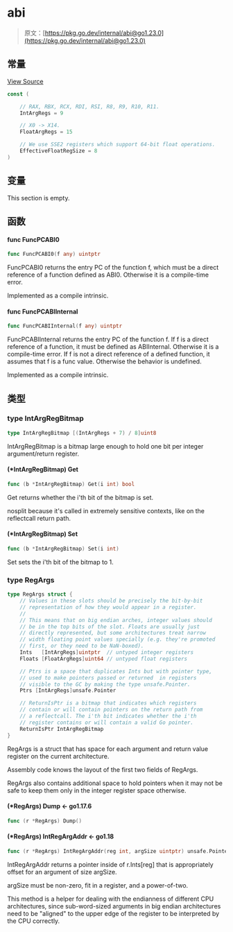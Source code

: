 # abi

> 原文：[https://pkg.go.dev/internal/abi@go1.23.0](https://pkg.go.dev/internal/abi@go1.23.0)








  


  

## 常量 

[View Source](https://cs.opensource.google/go/go/+/go1.20.1:src/internal/abi/abi_amd64.go;l=7)

``` go
const (

	// RAX, RBX, RCX, RDI, RSI, R8, R9, R10, R11.
	IntArgRegs = 9

	// X0 -> X14.
	FloatArgRegs = 15

	// We use SSE2 registers which support 64-bit float operations.
	EffectiveFloatRegSize = 8
)
```

## 变量

This section is empty.

## 函数

#### func FuncPCABI0 

``` go
func FuncPCABI0(f any) uintptr
```

FuncPCABI0 returns the entry PC of the function f, which must be a direct reference of a function defined as ABI0. Otherwise it is a compile-time error.

Implemented as a compile intrinsic.

#### func FuncPCABIInternal 

``` go
func FuncPCABIInternal(f any) uintptr
```

FuncPCABIInternal returns the entry PC of the function f. If f is a direct reference of a function, it must be defined as ABIInternal. Otherwise it is a compile-time error. If f is not a direct reference of a defined function, it assumes that f is a func value. Otherwise the behavior is undefined.

Implemented as a compile intrinsic.

## 类型

### type IntArgRegBitmap 

``` go
type IntArgRegBitmap [(IntArgRegs + 7) / 8]uint8
```

IntArgRegBitmap is a bitmap large enough to hold one bit per integer argument/return register.

#### (*IntArgRegBitmap) Get 

``` go
func (b *IntArgRegBitmap) Get(i int) bool
```

Get returns whether the i'th bit of the bitmap is set.

nosplit because it's called in extremely sensitive contexts, like on the reflectcall return path.

#### (*IntArgRegBitmap) Set 

``` go
func (b *IntArgRegBitmap) Set(i int)
```

Set sets the i'th bit of the bitmap to 1.

### type RegArgs 

``` go
type RegArgs struct {
	// Values in these slots should be precisely the bit-by-bit
	// representation of how they would appear in a register.
	//
	// This means that on big endian arches, integer values should
	// be in the top bits of the slot. Floats are usually just
	// directly represented, but some architectures treat narrow
	// width floating point values specially (e.g. they're promoted
	// first, or they need to be NaN-boxed).
	Ints   [IntArgRegs]uintptr  // untyped integer registers
	Floats [FloatArgRegs]uint64 // untyped float registers

	// Ptrs is a space that duplicates Ints but with pointer type,
	// used to make pointers passed or returned  in registers
	// visible to the GC by making the type unsafe.Pointer.
	Ptrs [IntArgRegs]unsafe.Pointer

	// ReturnIsPtr is a bitmap that indicates which registers
	// contain or will contain pointers on the return path from
	// a reflectcall. The i'th bit indicates whether the i'th
	// register contains or will contain a valid Go pointer.
	ReturnIsPtr IntArgRegBitmap
}
```

RegArgs is a struct that has space for each argument and return value register on the current architecture.

Assembly code knows the layout of the first two fields of RegArgs.

RegArgs also contains additional space to hold pointers when it may not be safe to keep them only in the integer register space otherwise.

#### (*RegArgs) Dump  <- go1.17.6

``` go
func (r *RegArgs) Dump()
```

#### (*RegArgs) IntRegArgAddr  <- go1.18

``` go
func (r *RegArgs) IntRegArgAddr(reg int, argSize uintptr) unsafe.Pointer
```

IntRegArgAddr returns a pointer inside of r.Ints[reg] that is appropriately offset for an argument of size argSize.

argSize must be non-zero, fit in a register, and a power-of-two.

This method is a helper for dealing with the endianness of different CPU architectures, since sub-word-sized arguments in big endian architectures need to be "aligned" to the upper edge of the register to be interpreted by the CPU correctly.